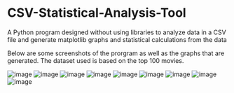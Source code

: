 # CSV-Statistical-Analysis-Tool
A Python program designed without using libraries to analyze data in a CSV file and generate matplotlib graphs and statistical calculations from the data

Below are some screenshots of the prorgram as well as the graphs that are generated. The dataset used is based on the top 100 movies.

![image](https://user-images.githubusercontent.com/76489588/203027033-f877693c-82b2-4c71-a28d-64b1e55490db.png)
![image](https://user-images.githubusercontent.com/76489588/203027110-4140b2d6-8f96-4928-9a65-b43228d8c5ad.png)
![image](https://user-images.githubusercontent.com/76489588/203027086-a919d1e1-f7c9-49de-b052-b31eccd76b27.png)
![image](https://user-images.githubusercontent.com/76489588/203027143-a0f34c47-3a6a-45c6-a7e5-df17f3380a64.png)
![image](https://user-images.githubusercontent.com/76489588/203027178-50cb8468-07b2-47c7-8287-0ab80e05af90.png)
![image](https://user-images.githubusercontent.com/76489588/203027207-12d072f3-703d-403a-baec-c22db58c5020.png)
![image](https://user-images.githubusercontent.com/76489588/203027252-84e8f5ab-7306-42a4-b3b9-8e021c7a3adf.png)
![image](https://user-images.githubusercontent.com/76489588/203027281-291bc1d0-7139-4a0e-904a-42d8c526bbd8.png)
![image](https://user-images.githubusercontent.com/76489588/203027301-1517b44c-6219-452a-bfcf-ada1c54bba64.png)
